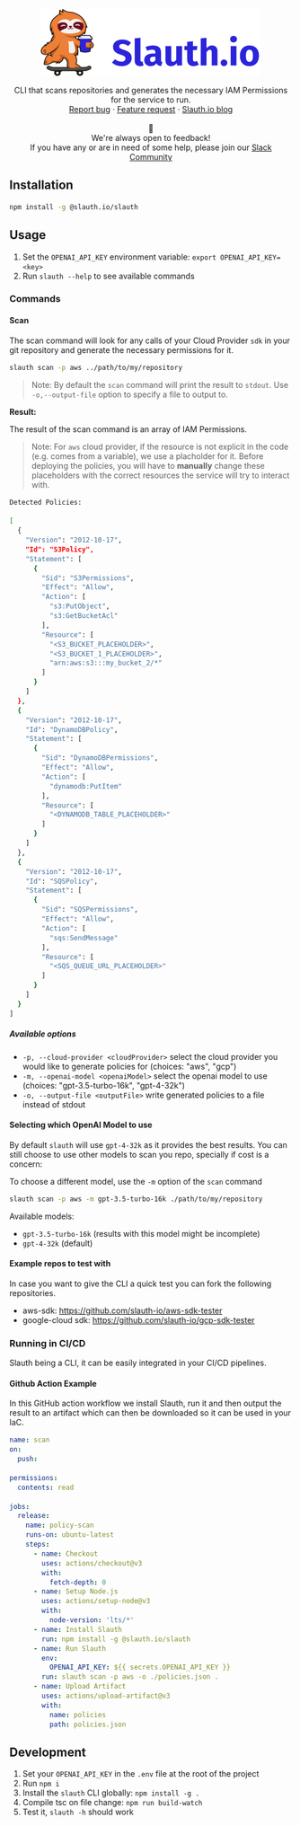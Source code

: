 <p align="center"><img src="./static/images/slauth-logo.png" alt="slauth.io logo"/></p>
<p align="center">
  CLI that scans repositories and generates the necessary IAM Permissions for the service to run.
  <br>
  <a href="https://github.com/slauth-io/slauth-cli/issues/new?assignees=&labels=bug&projects=&template=bug_report.md&title=">Report bug</a>
  ·
  <a href="https://github.com/slauth-io/slauth-cli/issues/new?assignees=&labels=enhancement&projects=&template=feature_request.md&title=">Feature request</a>
  ·
  <a href="https://blog.slauth.io/">Slauth.io blog</a>
  <br>
  <br>
  🤩
  <br>
  We're always open to feedback!
  <br>
  If you have any or are in need of some help, please join our <a href="https://join.slack.com/t/slauthiocommunity/shared_invite/zt-268nxuwyd-Vav8lYJdiP44Kt8lQSSybg">Slack Community</a>
</p>

## Installation

```bash
npm install -g @slauth.io/slauth
```

## Usage

1. Set the `OPENAI_API_KEY` environment variable: `export OPENAI_API_KEY=<key>`
2. Run `slauth --help` to see available commands

### Commands

#### Scan

The scan command will look for any calls of your Cloud Provider `sdk` in your git repository and generate the necessary permissions for it.

```bash
slauth scan -p aws ../path/to/my/repository
```

> Note: By default the `scan` command will print the result to `stdout`. Use `-o,--output-file` option to specify a file to output to.

**Result:**

The result of the scan command is an array of IAM Permissions.

> Note: For `aws` cloud provider, if the resource is not explicit in the code (e.g. comes from a variable), we use a placholder for it. Before deploying the policies, you will have to **manually** change these placeholders with the correct resources the service will try to interact with.

```bash
Detected Policies:

[
  {
    "Version": "2012-10-17",
    "Id": "S3Policy",
    "Statement": [
      {
        "Sid": "S3Permissions",
        "Effect": "Allow",
        "Action": [
          "s3:PutObject",
          "s3:GetBucketAcl"
        ],
        "Resource": [
          "<S3_BUCKET_PLACEHOLDER>",
          "<S3_BUCKET_1_PLACEHOLDER>",
          "arn:aws:s3:::my_bucket_2/*"
        ]
      }
    ]
  },
  {
    "Version": "2012-10-17",
    "Id": "DynamoDBPolicy",
    "Statement": [
      {
        "Sid": "DynamoDBPermissions",
        "Effect": "Allow",
        "Action": [
          "dynamodb:PutItem"
        ],
        "Resource": [
          "<DYNAMODB_TABLE_PLACEHOLDER>"
        ]
      }
    ]
  },
  {
    "Version": "2012-10-17",
    "Id": "SQSPolicy",
    "Statement": [
      {
        "Sid": "SQSPermissions",
        "Effect": "Allow",
        "Action": [
          "sqs:SendMessage"
        ],
        "Resource": [
          "<SQS_QUEUE_URL_PLACEHOLDER>"
        ]
      }
    ]
  }
]
```

##### Available options

- `-p, --cloud-provider <cloudProvider>` select the cloud provider you would like to generate policies for (choices: "aws", "gcp")
- `-m, --openai-model <openaiModel>` select the openai model to use (choices: "gpt-3.5-turbo-16k", "gpt-4-32k")
- `-o, --output-file <outputFile>` write generated policies to a file instead of stdout

#### Selecting which OpenAI Model to use

By default `slauth` will use `gpt-4-32k` as it provides the best results. You can still choose to use other models to scan you repo, specially if cost is a concern:

To choose a different model, use the `-m` option of the `scan` command

```bash
slauth scan -p aws -m gpt-3.5-turbo-16k ./path/to/my/repository
```

Available models:

- `gpt-3.5-turbo-16k` (results with this model might be incomplete)
- `gpt-4-32k` (default)

#### Example repos to test with

In case you want to give the CLI a quick test you can fork the following repositories.

- aws-sdk: <https://github.com/slauth-io/aws-sdk-tester>
- google-cloud sdk: <https://github.com/slauth-io/gcp-sdk-tester>

### Running in CI/CD

Slauth being a CLI, it can be easily integrated in your CI/CD pipelines.

#### Github Action Example

In this GitHub action workflow we install Slauth, run it and then output the result to an artifact which can then be downloaded so it can be used in your IaC.

```yaml
name: scan
on:
  push:

permissions:
  contents: read

jobs:
  release:
    name: policy-scan
    runs-on: ubuntu-latest
    steps:
      - name: Checkout
        uses: actions/checkout@v3
        with:
          fetch-depth: 0
      - name: Setup Node.js
        uses: actions/setup-node@v3
        with:
          node-version: 'lts/*'
      - name: Install Slauth
        run: npm install -g @slauth.io/slauth
      - name: Run Slauth
        env:
          OPENAI_API_KEY: ${{ secrets.OPENAI_API_KEY }}
        run: slauth scan -p aws -o ./policies.json .
      - name: Upload Artifact
        uses: actions/upload-artifact@v3
        with:
          name: policies
          path: policies.json
```

## Development

1. Set your `OPENAI_API_KEY` in the `.env` file at the root of the project
2. Run `npm i`
3. Install the `slauth` CLI globally: `npm install -g .`
4. Compile tsc on file change: `npm run build-watch`
5. Test it, `slauth -h` should work
